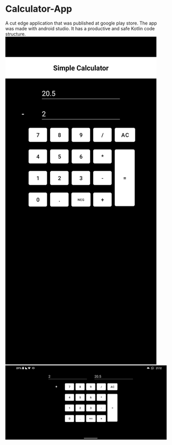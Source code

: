 # Calculator-App

A cut edge application that was published at google play store. The app was made with android studio. It has a productive and safe Kotlin code structure.
<br>
![alt text](https://github.com/MotyDouek/Calculator-App/blob/master/media/3.jpeg?raw=true)
<br>
![alt text](https://github.com/MotyDouek/Calculator-App/blob/master/media/2.jpeg?raw=true)
